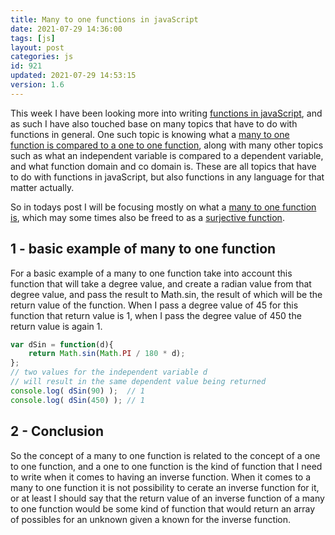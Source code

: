 ```yaml
---
title: Many to one functions in javaScript
date: 2021-07-29 14:36:00
tags: [js]
layout: post
categories: js
id: 921
updated: 2021-07-29 14:53:15
version: 1.6
---
```


This week I have been looking more into writing [functions in javaScript](/2019/12/26/js-function/), and as such I have also touched base on many topics that have to do with functions in general. One such topic is knowing what a [many to one function is compared to a one to one function](https://www.quora.com/What-are-one-to-one-and-many-to-one-functions), along with many other topics such as what an independent variable is compared to a dependent variable, and what function domain and co domain is. These are all topics that have to do with functions in javaScript, but also functions in any language for that matter actually.

So in todays post I will be focusing mostly on what a [many to one function is](https://mathworld.wolfram.com/Many-to-One.html), which may some times also be freed to as a [surjective function](https://en.wikipedia.org/wiki/Surjective_function).

<!-- more -->

## 1 - basic example of many to one function

For a basic example of a many to one function take into account this function that will take a degree value, and create a radian value from that degree value, and pass the result to Math.sin, the result of which will be the return value of the function. When I pass a degree value of 45 for this function that return value is 1, when I pass the degree value of 450 the return value is again 1.

```js
var dSin = function(d){
    return Math.sin(Math.PI / 180 * d);
};
// two values for the independent variable d
// will result in the same dependent value being returned
console.log( dSin(90) );  // 1
console.log( dSin(450) ); // 1
```

## 2 - Conclusion

So the concept of a many to one function is related to the concept of a one to one function, and a one to one function is the kind of function that I need to write when it comes to having an inverse function. When it comes to a many to one function it is not possibility to cerate an inverse function for it, or at least I should say that the return value of an inverse function of a many to one function would be some kind of function that would return an array of possibles for an unknown given a known for the inverse function.
